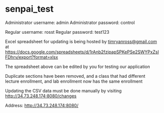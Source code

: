 # senpai_test

Administrator username: admin
Administrator password: control

Regular username: rosst
Regular password: test123

Excel spreadsheet for updating is being hosted by timryanross@gmail.com at https://docs.google.com/spreadsheets/d/1rAnb2fzjpapSPKePSe2SWYPxZsIFDhrv/export?format=xlsx

The spreadsheet above can be edited by you for testing our application

Duplicate sections have been removed, and a class that had different lecture enrollment, and lab enrollment now has the same enrollment

Updating the CSV data must be done manually by visiting http://34.73.248.174:8080/changes

Address: http://34.73.248.174:8080/
